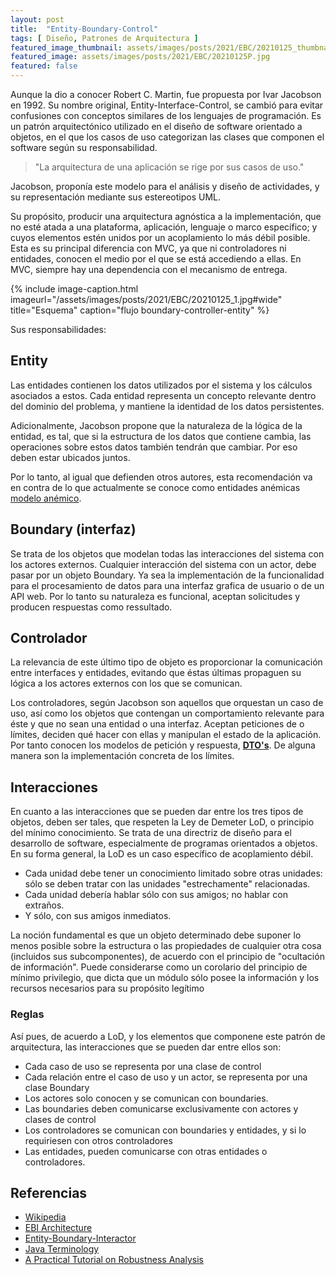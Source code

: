```yaml
---
layout: post
title:  "Entity-Boundary-Control"
tags: [ Diseño, Patrones de Arquitectura ]
featured_image_thumbnail: assets/images/posts/2021/EBC/20210125_thumbnail.jpg
featured_image: assets/images/posts/2021/EBC/20210125P.jpg
featured: false
---
```



Aunque la dio a conocer Robert C. Martin, fue propuesta por Ivar Jacobson en 1992. Su nombre original, Entity-Interface-Control, se cambió para evitar confusiones con conceptos similares de los lenguajes de programación. Es un patrón arquitectónico utilizado en el diseño de software orientado a objetos, en el que los casos de uso categorizan las clases que componen el software según su responsabilidad.

> "La arquitectura de una aplicación se rige por sus casos de uso."

Jacobson, proponía este modelo para el análisis y diseño de actividades, y su representación mediante sus estereotipos UML.

<!--more-->

Su propósito, producir una arquitectura agnóstica a la implementación, que no esté atada a una plataforma, aplicación, lenguaje o marco específico; y cuyos elementos estén unidos por un acoplamiento lo más débil posible. Esta es su principal diferencia con MVC, ya que ni controladores ni entidades, conocen el medio por el que se está accediendo a ellas. En MVC, siempre hay una dependencia con el mecanismo de entrega.

{% include image-caption.html imageurl="/assets/images/posts/2021/EBC/20210125_1.jpg#wide"
title="Esquema" caption="flujo boundary-controller-entity" %}

Sus responsabilidades:

## Entity

Las entidades contienen los datos utilizados por el sistema y los cálculos asociados a estos. Cada entidad representa un concepto relevante dentro del dominio del problema, y mantiene la identidad de los datos persistentes.

Adicionalmente, Jacobson propone que la naturaleza de la lógica de la entidad, es tal, que si la estructura de los datos que contiene cambia, las operaciones sobre estos datos también tendrán que cambiar. Por eso deben estar ubicados juntos.

Por lo tanto, al igual que defienden otros autores, esta recomendación va en contra de lo que actualmente se conoce como entidades anémicas [modelo anémico](https://es.wikipedia.org/wiki/Modelo_de_dominio_an%C3%A9mico).

## Boundary (interfaz)

Se trata de los objetos que modelan todas las interacciones del sistema con los actores externos. Cualquier interacción del sistema con un actor, debe pasar por un objeto Boundary. Ya sea la implementación de la funcionalidad para el procesamiento de datos para una interfaz grafica de usuario o de un API web. Por lo tanto su naturaleza es funcional, aceptan solicitudes y producen respuestas como ressultado.

## Controlador

La relevancia de este último tipo de objeto es proporcionar la comunicación entre interfaces y entidades, evitando que éstas últimas propaguen su lógica a los actores externos con los que se comunican.

Los controladores, según Jacobson son aquellos que orquestan un caso de uso, así como los objetos que contengan un comportamiento relevante para éste y que no sean una entidad o una interfaz. Aceptan peticiones de o límites, deciden qué hacer con ellas y manipulan el estado de la aplicación. Por tanto conocen los modelos de petición y respuesta, [**DTO's**](https://www.programmersought.com/article/9051259027/). De alguna manera son la implementación concreta de los límites.

## Interacciones

En cuanto a las interacciones que se pueden dar entre los tres tipos de objetos, deben ser tales, que respeten la Ley de Demeter LoD, o principio del mínimo conocimiento. Se trata de una directriz de diseño para el desarrollo de software, especialmente de programas orientados a objetos. En su forma general, la LoD es un caso específico de acoplamiento débil.

* Cada unidad debe tener un conocimiento limitado sobre otras unidades: sólo se deben tratar con las unidades "estrechamente" relacionadas.
* Cada unidad debería hablar sólo con sus amigos; no hablar con extraños.
* Y sólo, con sus amigos inmediatos.

La noción fundamental es que un objeto determinado debe suponer lo menos posible sobre la estructura o las propiedades de cualquier otra cosa (incluidos sus subcomponentes), de acuerdo con el principio de "ocultación de información". Puede considerarse como un corolario del principio de mínimo privilegio, que dicta que un módulo sólo posee la información y los recursos necesarios para su propósito legítimo

### Reglas

Así pues, de acuerdo a LoD, y los elementos que componene este patrón de arquitectura, las interacciones que se pueden dar entre ellos son:

* Cada caso de uso se representa por una clase de control
* Cada relación entre el caso de uso y un actor, se representa por una clase Boundary
* Los actores solo conocen y se comunican con boundaries.
* Las boundaries deben comunicarse exclusivamente con actores y clases de control
* Los controladores se comunican con boundaries y entidades, y si lo requiriesen con otros controladores
* Las entidades, pueden comunicarse con otras entidades o controladores.

## Referencias

* [Wikipedia](https://en.wikipedia.org/wiki/Entity-control-boundary)
* [EBI Architecture](https://herbertograca.com/2017/08/24/ebi-architecture/#more-10264)
* [Entity-Boundary-Interactor](https://ebi.readthedocs.io/en/latest/core.html)
* [Java Terminology](https://www.programmersought.com/article/9051259027/)
* [A Practical Tutorial on Robustness Analysis](https://www.visual-paradigm.com/guide/uml-unified-modeling-language/robustness-analysis-tutorial/)